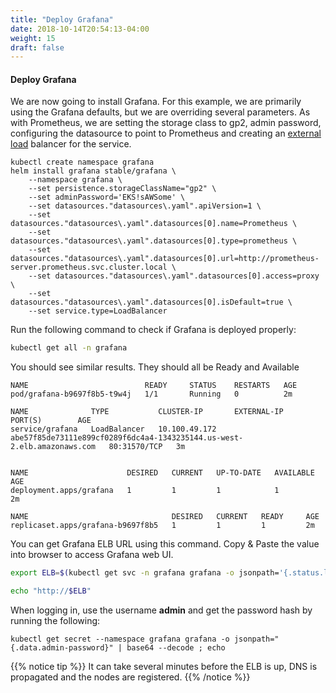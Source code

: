 ```yaml
---
title: "Deploy Grafana"
date: 2018-10-14T20:54:13-04:00
weight: 15
draft: false
---
```


#### Deploy Grafana

We are now going to install Grafana. For this example, we are primarily using the Grafana defaults,
but we are overriding several parameters. As with Prometheus, we are setting the storage class
to gp2, admin password, configuring the datasource to point to Prometheus and creating an
[external load](https://kubernetes.io/docs/tasks/access-application-cluster/create-external-load-balancer/)
balancer for the service.

```
kubectl create namespace grafana
helm install grafana stable/grafana \
    --namespace grafana \
    --set persistence.storageClassName="gp2" \
    --set adminPassword='EKS!sAWSome' \
    --set datasources."datasources\.yaml".apiVersion=1 \
    --set datasources."datasources\.yaml".datasources[0].name=Prometheus \
    --set datasources."datasources\.yaml".datasources[0].type=prometheus \
    --set datasources."datasources\.yaml".datasources[0].url=http://prometheus-server.prometheus.svc.cluster.local \
    --set datasources."datasources\.yaml".datasources[0].access=proxy \
    --set datasources."datasources\.yaml".datasources[0].isDefault=true \
    --set service.type=LoadBalancer
```

Run the following command to check if Grafana is deployed properly:

```sh
kubectl get all -n grafana
```
You should see similar results. They should all be Ready and Available

```text
NAME                          READY     STATUS    RESTARTS   AGE
pod/grafana-b9697f8b5-t9w4j   1/1       Running   0          2m

NAME              TYPE           CLUSTER-IP       EXTERNAL-IP                                                               PORT(S)        AGE
service/grafana   LoadBalancer   10.100.49.172   abe57f85de73111e899cf0289f6dc4a4-1343235144.us-west-2.elb.amazonaws.com   80:31570/TCP   3m


NAME                      DESIRED   CURRENT   UP-TO-DATE   AVAILABLE   AGE
deployment.apps/grafana   1         1         1            1           2m

NAME                                DESIRED   CURRENT   READY     AGE
replicaset.apps/grafana-b9697f8b5   1         1         1         2m
```

You can get Grafana ELB URL using this command. Copy & Paste the value into browser to access Grafana web UI.

```sh
export ELB=$(kubectl get svc -n grafana grafana -o jsonpath='{.status.loadBalancer.ingress[0].hostname}')

echo "http://$ELB"
```

When logging in, use the username **admin** and get the password hash by running the following:

```
kubectl get secret --namespace grafana grafana -o jsonpath="{.data.admin-password}" | base64 --decode ; echo
```


{{% notice tip %}}
It can take several minutes before the ELB is up, DNS is propagated and the nodes are registered.
{{% /notice %}}

